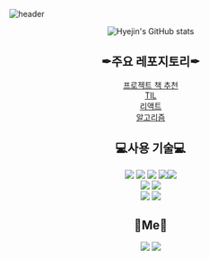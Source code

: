 

![header](https://capsule-render.vercel.app/api?type=soft&color=auto&height=200&section=header&text=Hyejin'spage&fontSize=80)
<div align="center">
  
![Hyejin's GitHub stats](https://github-readme-stats.vercel.app/api?username=hyejinjeong9999&show_icons=true)
</div>


<h2 align="center">
   ✒주요 레포지토리✒</h2>
<div align="center">
<a href="https://github.com/hyejinjeong9999/spring-semo-book" >프로젝트 책 추천</a><br/>
<a href="https://github.com/hyejinjeong9999/TIL" >TIL</a><br/>
<a href="https://github.com/hyejinjeong9999/react" >리액트</a><br/>
<a href="https://github.com/hyunho058/hDreamAlgorithm" >알고리즘</a><br/>
</div>



<h2 align="center">💻사용 기술💻</h2>

<div align="center">
<img src="https://img.shields.io/badge/MariaDB-003545?style=flat-square&logo=MariaDB&logoColor=white"/> <img src="https://img.shields.io/badge/Redis-DC382D?style=flat-square&logo=Redis&logoColor=white"/> <img src="https://img.shields.io/badge/Java-007396?style=flat-square&logo=Java&logoColor=white"/> <img src="https://img.shields.io/badge/Jenkins-D24939?style=flat-square&logo=Jenkins&logoColor=white"/><img src="https://img.shields.io/badge/SpringBoot-6DB33F?style=flat-square&logo=Spring Boot&logoColor=white"/>
<br/>
<img src="https://img.shields.io/badge/React-61DAFB?style=flat-square&logo=React&logoColor=white"/> <img src="https://img.shields.io/badge/JavaScript-F7DF1E?style=flat-square&logo=JavaScript&logoColor=white"/> 
<br/>
<img src="https://img.shields.io/badge/Slack-4A154B?style=flat-square&logo=Slack&logoColor=white"/> <img src="https://img.shields.io/badge/Git-F05032?style=flat-square&logo=Git&logoColor=white"/>
</div>



<h2 align="center">🌼Me🌼
</h2>
<div align="center">
<a href="https://velog.io/@hyejinjeong9999" target="_blank"><img src="https://img.shields.io/badge/Velog-20c997?style=flat-square&logo=Vimeo&logoColor=white"/></a>
<a href="hyejinj810@gmail.com" target="_blank"><img src="https://img.shields.io/badge/Gmail-EA4335?style=flat-square&logo=Gmail&logoColor=white"/></a>
</div>

